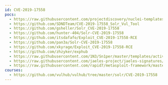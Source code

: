 ```yaml
---
id: CVE-2019-17558
pocs:
  - https://raw.githubusercontent.com/projectdiscovery/nuclei-templates/master/cves/CVE-2019-17558.yaml
  - https://github.com/SDNDTeam/CVE-2019-17558_Solr_Vul_Tool
  - https://github.com/gsheller/Solr_CVE-2019-17558
  - https://github.com/hunter-404/Solr-CVE-2019-17558
  - https://github.com/itsdafafo/Exploit_CVE-2019-17558-RCE
  - https://github.com/pan3a/Solr-CVE-2019-17558
  - https://github.com/xkyrage/Exploit_CVE-2019-17558-RCE
  - https://github.com/zhzyker/exphub
  - https://raw.githubusercontent.com/1N3/Sn1per/master/templates/active/CVE-2019-17558_-_Apache_Solr_RCE.sh
  - https://raw.githubusercontent.com/jaeles-project/jaeles-signatures/master/cves/solr-rce-cve-2019-17558.yaml
  - https://raw.githubusercontent.com/rapid7/metasploit-framework/master/modules/exploits/multi/http/solr_velocity_rce.rb
courses:
  - https://github.com/vulhub/vulhub/tree/master/solr/CVE-2019-17558
---
```

